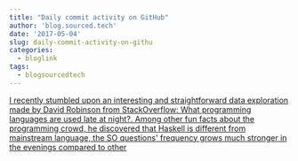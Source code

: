 ```yaml
---
title: "Daily commit activity on GitHub"
author: 'blog.sourced.tech'
date: '2017-05-04'
slug: daily-commit-activity-on-githu
categories:
  - bloglink
tags:
  - blogsourcedtech
---
```


[I recently stumbled upon an interesting and straightforward data exploration made by David Robinson from StackOverflow: What programming languages are used late at night?. Among other fun facts about the programming crowd, he discovered that Haskell is different from mainstream language, the SO questions' frequency grows much stronger in the evenings compared to other<i class="fas fa-external-link-alt"></i>](https://blog.sourced.tech//blog.sourced.tech/post/activity_hours/)

